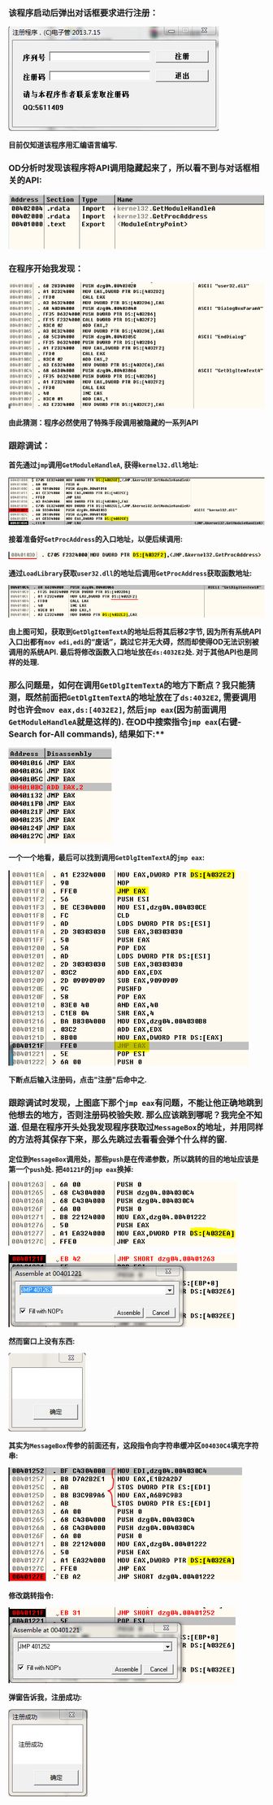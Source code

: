 ### 该程序启动后弹出对话框要求进行注册：

![dialog](screenshot/dialog.png)

**目前仅知道该程序用汇编语言编写.**

### OD分析时发现该程序将API调用隐藏起来了，所以看不到与对话框相关的API:

![apis](screenshot/apis.png)

### 在程序开始我发现：

![s1](screenshot/s1.png)

**由此猜测：程序必然使用了特殊手段调用被隐藏的一系列API**

### 跟踪调试：

**首先通过`jmp`调用`GetModuleHandleA`, 获得`kernel32.dll`地址:**

![s2](screenshot/s2.png)


**接着准备好`GetProcAddress`的入口地址，以便后续调用:**

![s4](screenshot/s4.PNG)

**通过`LoadLibrary`获取`user32.dll`的地址后调用`GetProcAddress`获取函数地址:**

![s3](screenshot/s3.png)

**由上图可知，获取到`GetDlgItemTextA`的地址后将其后移2字节, 因为所有系统API入口出都有`mov edi,edi`的“废话”，跳过它并无大碍，然而却使得OD无法识别被调用的系统API. 最后将修改函数入口地址放在`ds:4032E2`处. 对于其他API也是同样的处理.**

### 那么问题是，如何在调用`GetDlgItemTextA`的地方下断点？我只能猜测，既然前面把`GetDlgItemTextA`的地址放在了`ds:4032E2`, 需要调用时也许会`mov eax,ds:[4032E2]`, 然后`jmp eax`(因为前面调用`GetModuleHandleA`就是这样的). 在OD中搜索指令`jmp eax`(右键-Search for-All commands), 结果如下:**

![s5](screenshot/s5.png)

**一个一个地看，最后可以找到调用`GetDlgItemTextA`的`jmp eax`:**

![s6](screenshot/s6.png)

**下断点后输入注册码，点击"注册"后命中之.**

### 跟踪调试时发现，上图底下那个`jmp eax`有问题，不能让他正确地跳到他想去的地方，否则注册码校验失败. 那么应该跳到哪呢？我完全不知道. 但是在程序开头处我发现程序获取过`MessageBox`的地址，并用同样的方法将其保存下来，那么先跳过去看看会弹个什么样的窗.

**定位到`MessageBox`调用处，那些`push`是在传递参数，所以跳转的目的地址应该是第一个`push`处. 把`40121F`的`jmp eax`换掉:**

![s7](screenshot/s7.png)

![s8](screenshot/s8.png)

**然而窗口上没有东西:**

![s9](screenshot/s9.png)

**其实为`MessageBox`传参的前面还有，这段指令向字符串缓冲区`004030C4`填充字符串:**

![s10](screenshot/s10.png)

**修改跳转指令:**

![s11](screenshot/s11.png)

**弹窗告诉我，注册成功:**

![s12](screenshot/s12.png)










